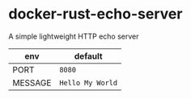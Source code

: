 # docker-rust-echo-server

A simple lightweight HTTP echo server

| env     | default          |
| ------- | ---------------- |
| PORT    | `8080`           |
| MESSAGE | `Hello My World` |
